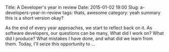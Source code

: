 Title: A Developer's year in review
Date: 2015-01-02 19:00
Slug: a-developers-year-in-review
tags: thats, awesome
category: yeah
summary this is a short version okay?

As the end of every year approaches, we start to reflect back on it. As
software developers, our questions can be many, What did I work on? What
did I produce? What mistakes I have done, and what did we learn from
them. Today, I'll seize this opportunity to ...

</p>


